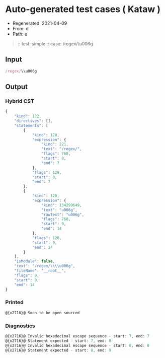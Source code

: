 # Auto-generated test cases ( Kataw )
- Regenerated: 2021-04-09
- From: d
- Path: e
> :: test: simple
> :: case: /regex/\\u006g
## Input

`````js
/regex/\\u006g
`````

## Output

### Hybrid CST

```javascript
{
    "kind": 122,
    "directives": [],
    "statements": [
        {
            "kind": 120,
            "expression": {
                "kind": 221,
                "text": "/regex/",
                "flags": 768,
                "start": 0,
                "end": 7
            },
            "flags": 128,
            "start": 0,
            "end": 7
        },
        {
            "kind": 120,
            "expression": {
                "kind": 134299649,
                "text": "u006g",
                "rawText": "u006g",
                "flags": 768,
                "start": 9,
                "end": 14
            },
            "flags": 128,
            "start": 9,
            "end": 14
        }
    ],
    "isModule": false,
    "text": "/regex/\\\\u006g",
    "fileName": "__root__",
    "flags": 0,
    "start": 0,
    "end": 14
}
```

### Printed

```javascript
@{x2716}@ Soon to be open sourced
```

### Diagnostics

```javascript
@{x2716}@ Invalid hexadecimal escape sequence - start: 7, end: 7
@{x2716}@ Statement expected - start: 7, end: 8
@{x2716}@ Invalid hexadecimal escape sequence - start: 8, end: 8
@{x2716}@ Statement expected - start: 8, end: 9

```

